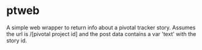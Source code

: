 ptweb
=====

A simple web wrapper to return info about a pivotal tracker story. Assumes the url is /[pivotal project id] and the post data contains a var 'text' with the story id.
